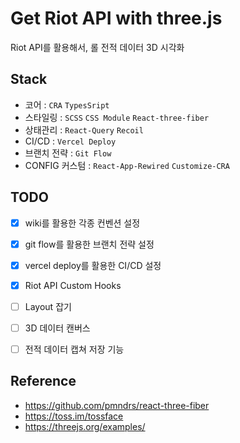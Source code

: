 # Get Riot API with three.js

Riot API를 활용해서, 롤 전적 데이터 3D 시각화

## Stack

- 코어 : `CRA` `TypesSript`
- 스타일링 : `SCSS` `CSS Module` `React-three-fiber`
- 상태관리 : `React-Query` `Recoil`
- CI/CD : `Vercel Deploy`
- 브랜치 전략 : `Git Flow`
- CONFIG 커스텀 : `React-App-Rewired` `Customize-CRA`

## TODO

- [x] wiki를 활용한 각종 컨벤션 설정
- [x] git flow를 활용한 브랜치 전략 설정
- [x] vercel deploy를 활용한 CI/CD 설정
- [x] Riot API Custom Hooks
- [ ] Layout 잡기
- [ ] 3D 데이터 캔버스
- [ ] 전적 데이터 캡쳐 저장 기능


## Reference
- https://github.com/pmndrs/react-three-fiber
- https://toss.im/tossface
- https://threejs.org/examples/
